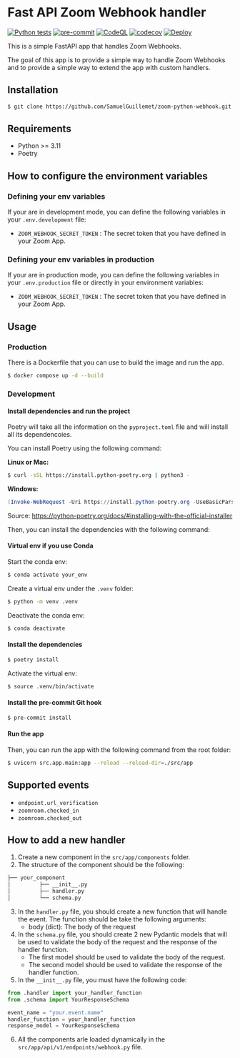 # Fast API Zoom Webhook handler

[![Python tests](https://github.com/SamuelGuillemet/zoom-python-webhook/actions/workflows/python-tests.yml/badge.svg)](https://github.com/SamuelGuillemet/zoom-python-webhook/actions/workflows/python-tests.yml)
[![pre-commit](https://github.com/SamuelGuillemet/zoom-python-webhook/actions/workflows/pre-commit.yaml/badge.svg)](https://github.com/SamuelGuillemet/zoom-python-webhook/actions/workflows/pre-commit.yaml)
[![CodeQL](https://github.com/SamuelGuillemet/zoom-python-webhook/actions/workflows/codeql-analysis.yml/badge.svg)](https://github.com/SamuelGuillemet/zoom-python-webhook/actions/workflows/codeql-analysis.yml)
[![codecov](https://codecov.io/gh/SamuelGuillemet/zoom-python-webhook/branch/main/graph/badge.svg)](https://codecov.io/gh/SamuelGuillemet/zoom-python-webhook)
[![Deploy](https://github.com/SamuelGuillemet/zoom-python-webhook/actions/workflows/build.yml/badge.svg)](https://github.com/SamuelGuillemet/zoom-python-webhook/actions/workflows/build.yml)

This is a simple FastAPI app that handles Zoom Webhooks.

The goal of this app is to provide a simple way to handle Zoom Webhooks and to provide a simple way to extend the app with custom handlers.

## Installation

```bash
$ git clone https://github.com/SamuelGuillemet/zoom-python-webhook.git
```

## Requirements

- Python >= 3.11
- Poetry

## How to configure the environment variables

### Defining your env variables

If your are in development mode, you can define the following variables in your `.env.development` file:

- `ZOOM_WEBHOOK_SECRET_TOKEN` : The secret token that you have defined in your Zoom App.

### Defining your env variables in production

If your are in production mode, you can define the following variables in your `.env.production` file or directly in your environment variables:

- `ZOOM_WEBHOOK_SECRET_TOKEN` : The secret token that you have defined in your Zoom App.

## Usage

### Production

There is a Dockerfile that you can use to build the image and run the app.

```bash
$ docker compose up -d --build
```

### Development

#### Install dependencies and run the project

Poetry will take all the information on the `pyproject.toml` file and will install all its dependencoies.

You can install Poetry using the following command:

**Linux or Mac:**

```bash
$ curl -sSL https://install.python-poetry.org | python3 -
```

**Windows:**

```powershell
(Invoke-WebRequest -Uri https://install.python-poetry.org -UseBasicParsing).Content | py -
```

Source: https://python-poetry.org/docs/#installing-with-the-official-installer

Then, you can install the dependencies with the following command:

#### Virtual env if you use Conda

Start the conda env:

```bash
$ conda activate your_env
```

Create a virtual env under the `.venv` folder:

```bash
$ python -m venv .venv
```

Deactivate the conda env:

```bash
$ conda deactivate
```

#### Install the dependencies

```bash
$ poetry install
```

Activate the virtual env:

```bash
$ source .venv/bin/activate
```

#### Install the pre-commit Git hook

```bash
$ pre-commit install
```

#### Run the app

Then, you can run the app with the following command from the root folder:

```bash
$ uvicorn src.app.main:app --reload --reload-dir=./src/app
```

## Supported events

- `endpoint.url_verification`
- `zoomroom.checked_in`
- `zoomroom.checked_out`

## How to add a new handler

1. Create a new component in the `src/app/components` folder.
2. The structure of the component should be the following:

```bash
├── your_component
│         ├── __init__.py
│         ├── handler.py
│         └── schema.py
```

3. In the `handler.py` file, you should create a new function that will handle the event. The function should be take the following arguments:
   - body (dict): The body of the request
4. In the `schema.py` file, you should create 2 new Pydantic models that will be used to validate the body of the request and the response of the handler function.
   - The first model should be used to validate the body of the request.
   - The second model should be used to validate the response of the handler function.
5. In the `__init__.py` file, you must have the following code:

```python
from .handler import your_handler_function
from .schema import YourResponseSchema

event_name = "your.event.name"
handler_function = your_handler_function
response_model = YourResponseSchema
```

6. All the components arle loaded dynamically in the `src/app/api/v1/endpoints/webhook.py` file.
